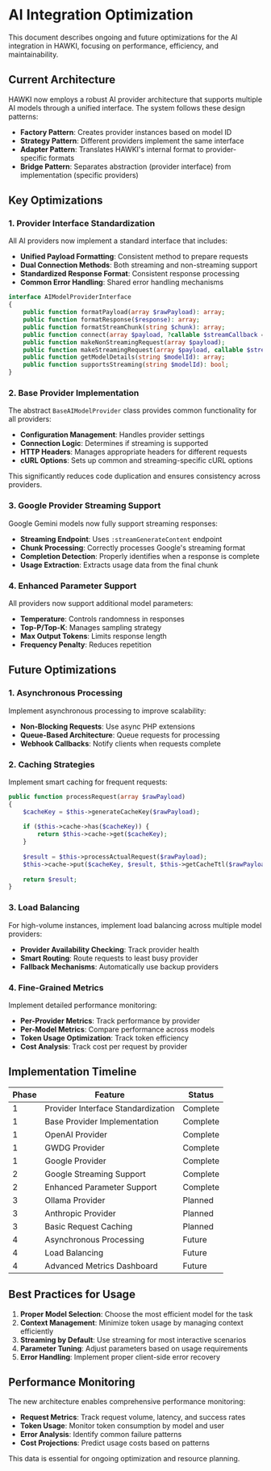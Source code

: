 # AI Integration Optimization

This document describes ongoing and future optimizations for the AI integration in HAWKI, focusing on performance, efficiency, and maintainability.

## Current Architecture

HAWKI now employs a robust AI provider architecture that supports multiple AI models through a unified interface. The system follows these design patterns:

- **Factory Pattern**: Creates provider instances based on model ID
- **Strategy Pattern**: Different providers implement the same interface
- **Adapter Pattern**: Translates HAWKI's internal format to provider-specific formats
- **Bridge Pattern**: Separates abstraction (provider interface) from implementation (specific providers)

## Key Optimizations

### 1. Provider Interface Standardization

All AI providers now implement a standard interface that includes:

- **Unified Payload Formatting**: Consistent method to prepare requests
- **Dual Connection Methods**: Both streaming and non-streaming support
- **Standardized Response Format**: Consistent response processing
- **Common Error Handling**: Shared error handling mechanisms

```php
interface AIModelProviderInterface
{
    public function formatPayload(array $rawPayload): array;
    public function formatResponse($response): array;
    public function formatStreamChunk(string $chunk): array;
    public function connect(array $payload, ?callable $streamCallback = null);
    public function makeNonStreamingRequest(array $payload);
    public function makeStreamingRequest(array $payload, callable $streamCallback);
    public function getModelDetails(string $modelId): array;
    public function supportsStreaming(string $modelId): bool;
}
```

### 2. Base Provider Implementation

The abstract `BaseAIModelProvider` class provides common functionality for all providers:

- **Configuration Management**: Handles provider settings
- **Connection Logic**: Determines if streaming is supported
- **HTTP Headers**: Manages appropriate headers for different requests
- **cURL Options**: Sets up common and streaming-specific cURL options

This significantly reduces code duplication and ensures consistency across providers.

### 3. Google Provider Streaming Support

Google Gemini models now fully support streaming responses:

- **Streaming Endpoint**: Uses `:streamGenerateContent` endpoint
- **Chunk Processing**: Correctly processes Google's streaming format
- **Completion Detection**: Properly identifies when a response is complete
- **Usage Extraction**: Extracts usage data from the final chunk

### 4. Enhanced Parameter Support

All providers now support additional model parameters:

- **Temperature**: Controls randomness in responses
- **Top-P/Top-K**: Manages sampling strategy 
- **Max Output Tokens**: Limits response length
- **Frequency Penalty**: Reduces repetition

## Future Optimizations

### 1. Asynchronous Processing

Implement asynchronous processing to improve scalability:

- **Non-Blocking Requests**: Use async PHP extensions
- **Queue-Based Architecture**: Queue requests for processing
- **Webhook Callbacks**: Notify clients when requests complete

### 2. Caching Strategies

Implement smart caching for frequent requests:

```php
public function processRequest(array $rawPayload)
{
    $cacheKey = $this->generateCacheKey($rawPayload);
    
    if ($this->cache->has($cacheKey)) {
        return $this->cache->get($cacheKey);
    }
    
    $result = $this->processActualRequest($rawPayload);
    $this->cache->put($cacheKey, $result, $this->getCacheTtl($rawPayload));
    
    return $result;
}
```

### 3. Load Balancing

For high-volume instances, implement load balancing across multiple model providers:

- **Provider Availability Checking**: Track provider health
- **Smart Routing**: Route requests to least busy provider
- **Fallback Mechanisms**: Automatically use backup providers

### 4. Fine-Grained Metrics

Implement detailed performance monitoring:

- **Per-Provider Metrics**: Track performance by provider
- **Per-Model Metrics**: Compare performance across models
- **Token Usage Optimization**: Track token efficiency
- **Cost Analysis**: Track cost per request by provider

## Implementation Timeline

| Phase | Feature | Status |
|-------|---------|--------|
| 1 | Provider Interface Standardization | Complete |
| 1 | Base Provider Implementation | Complete |
| 1 | OpenAI Provider | Complete |
| 1 | GWDG Provider | Complete |
| 1 | Google Provider | Complete |
| 2 | Google Streaming Support | Complete |
| 2 | Enhanced Parameter Support | Complete |
| 3 | Ollama Provider | Planned |
| 3 | Anthropic Provider | Planned |
| 3 | Basic Request Caching | Planned |
| 4 | Asynchronous Processing | Future |
| 4 | Load Balancing | Future |
| 4 | Advanced Metrics Dashboard | Future |

## Best Practices for Usage

1. **Proper Model Selection**: Choose the most efficient model for the task
2. **Context Management**: Minimize token usage by managing context efficiently
3. **Streaming by Default**: Use streaming for most interactive scenarios
4. **Parameter Tuning**: Adjust parameters based on usage requirements
5. **Error Handling**: Implement proper client-side error recovery

## Performance Monitoring

The new architecture enables comprehensive performance monitoring:

- **Request Metrics**: Track request volume, latency, and success rates
- **Token Usage**: Monitor token consumption by model and user
- **Error Analysis**: Identify common failure patterns
- **Cost Projections**: Predict usage costs based on patterns

This data is essential for ongoing optimization and resource planning.